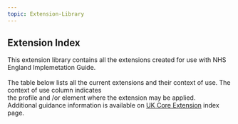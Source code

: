 ```yaml
---
topic: Extension-Library
---
```


## Extension Index

This extension library contains all the extensions created for use with NHS England Implemetation Guide. <br><br>
The table below lists all the current extensions and their context of use.
The context of use column indicates <br>the profile and /or element where the extension may be applied. <br>Additional guidance information is available on <a href="https://simplifier.net/guide/UK-Core-Implementation-Guide-STU3-Sequence/Home/ProfilesandExtensions/Extensions-Index?version=current" target="_blank">UK Core Extension</a> index page.